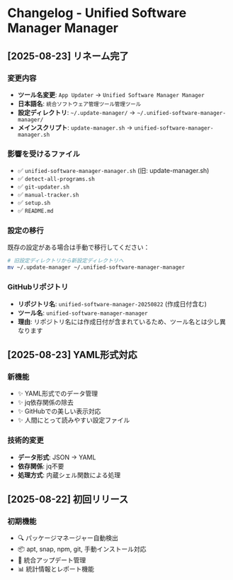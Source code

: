 # Changelog - Unified Software Manager Manager

## [2025-08-23] リネーム完了

### 変更内容
- **ツール名変更**: `App Updater` → `Unified Software Manager Manager`
- **日本語名**: `統合ソフトウェア管理ツール管理ツール`
- **設定ディレクトリ**: `~/.update-manager/` → `~/.unified-software-manager-manager/`
- **メインスクリプト**: `update-manager.sh` → `unified-software-manager-manager.sh`

### 影響を受けるファイル
- ✅ `unified-software-manager-manager.sh` (旧: update-manager.sh)
- ✅ `detect-all-programs.sh` 
- ✅ `git-updater.sh`
- ✅ `manual-tracker.sh`
- ✅ `setup.sh`
- ✅ `README.md`

### 設定の移行
既存の設定がある場合は手動で移行してください：
```bash
# 旧設定ディレクトリから新設定ディレクトリへ
mv ~/.update-manager ~/.unified-software-manager-manager
```

### GitHubリポジトリ
- **リポジトリ名**: `unified-software-manager-20250822` (作成日付含む)
- **ツール名**: `unified-software-manager-manager` 
- **理由**: リポジトリ名には作成日付が含まれているため、ツール名とは少し異なります

## [2025-08-23] YAML形式対応

### 新機能
- ✨ YAML形式でのデータ管理
- ✨ jq依存関係の除去
- ✨ GitHubでの美しい表示対応
- ✨ 人間にとって読みやすい設定ファイル

### 技術的変更
- **データ形式**: JSON → YAML
- **依存関係**: jq不要
- **処理方式**: 内蔵シェル関数による処理

## [2025-08-22] 初回リリース

### 初期機能
- 🔍 パッケージマネージャー自動検出
- 📦 apt, snap, npm, git, 手動インストール対応
- 🔄 統合アップデート管理
- 📊 統計情報とレポート機能